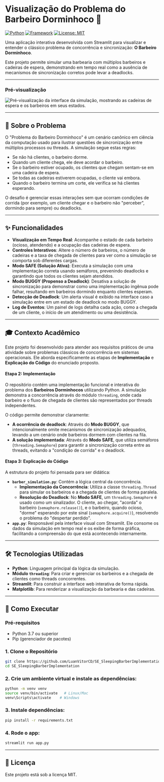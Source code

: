 # Visualização do Problema do Barbeiro Dorminhoco 💈

[![Python](https://img.shields.io/badge/Python-3.7%2B-blue.svg)](https://www.python.org/)
[![Framework](https://img.shields.io/badge/Framework-Streamlit-red.svg)](https://streamlit.io/)
[![License: MIT](https://img.shields.io/badge/License-MIT-yellow.svg)](https://opensource.org/licenses/MIT)

Uma aplicação interativa desenvolvida com Streamlit para visualizar e entender o clássico problema de concorrência e sincronização: **O Barbeiro Dorminhoco**.

Este projeto permite simular uma barbearia com múltiplos barbeiros e cadeiras de espera, demonstrando em tempo real como a ausência de mecanismos de sincronização corretos pode levar a deadlocks.

---

### Pré-visualização

![Pré-visualização da interface da simulação, mostrando as cadeiras de espera e os barbeiros em seus estados.](https://i.imgur.com/jpAZOTL.png)

---

## 🎯 Sobre o Problema

O "Problema do Barbeiro Dorminhoco" é um cenário canônico em ciência da computação usado para ilustrar questões de sincronização entre múltiplos processos ou threads. A simulação segue estas regras:

- Se não há clientes, o barbeiro dorme.
- Quando um cliente chega, ele deve acordar o barbeiro.
- Se o barbeiro estiver ocupado, os clientes que chegam sentam-se em uma cadeira de espera.
- Se todas as cadeiras estiverem ocupadas, o cliente vai embora.
- Quando o barbeiro termina um corte, ele verifica se há clientes esperando.

O desafio é gerenciar essas interações sem que ocorram condições de corrida (por exemplo, um cliente chegar e o barbeiro não "perceber", dormindo para sempre) ou deadlocks.

---

## ✨ Funcionalidades

- **Visualização em Tempo Real**: Acompanhe o estado de cada barbeiro (ocioso, atendendo) e a ocupação das cadeiras de espera.
- **Controles Interativos**: Altere o número de barbeiros, o número de cadeiras e a taxa de chegada de clientes para ver como a simulação se comporta sob diferentes cargas.
- **Modo SAFE (Solução Ativa)**: Executa a simulação com uma implementação correta usando semáforos, prevenindo deadlocks e garantindo que todos os clientes sejam atendidos.
- **Modo BUGGY (Propenso a Deadlock)**: Desativa a solução de sincronização para demonstrar como uma implementação ingênua pode falhar, resultando em barbeiros dormindo enquanto clientes esperam.
- **Detecção de Deadlock**: Um alerta visual é exibido na interface caso a simulação entre em um estado de deadlock no modo BUGGY.
- **Log de Eventos**: Um painel de logs detalha cada ação, como a chegada de um cliente, o início de um atendimento ou uma desistência.

---

## 🎓 Contexto Acadêmico

Este projeto foi desenvolvido para atender aos requisitos práticos de uma atividade sobre problemas clássicos de concorrência em sistemas operacionais. Ele aborda especificamente as etapas de **Implementação** e **Explicação do Código** do enunciado proposto.

#### Etapa 2: Implementação

O repositório contém uma implementação funcional e interativa do problema dos **Barbeiros Dorminhocos** utilizando Python. A simulação demonstra a concorrência através do módulo `threading`, onde cada barbeiro e o fluxo de chegada de clientes são representados por threads independentes.

O código permite demonstrar claramente:
- **A ocorrência de deadlock**: Através do **Modo BUGGY**, que intencionalmente omite mecanismos de sincronização adequados, levando a um cenário onde barbeiros dormem com clientes na fila.
- **A solução implementada**: Através do **Modo SAFE**, que utiliza semáforos (`threading.Semaphore`) para garantir a sincronização correta entre as threads, evitando a "condição de corrida" e o deadlock.

#### Etapa 3: Explicação do Código

A estrutura do projeto foi pensada para ser didática:

- **`barber_simulation.py`**: Contém a lógica central da concorrência.
    - **Implementação da Concorrência**: Utiliza a classe `threading.Thread` para simular os barbeiros e a chegada de clientes de forma paralela.
    - **Resolução do Deadlock**: No **Modo SAFE**, um `threading.Semaphore` é usado como um sinalizador. O cliente, ao chegar, "acorda" o barbeiro (`semaphore.release()`), e o barbeiro, quando ocioso, "dorme" esperando por este sinal (`semaphore.acquire()`), resolvendo o problema do "despertar perdido".
- **`app.py`**: Responsável pela interface visual com Streamlit. Ele consome os dados da simulação em tempo real e os exibe de forma gráfica, facilitando a compreensão do que está acontecendo internamente.

---

## 🛠️ Tecnologias Utilizadas

- **Python**: Linguagem principal da lógica da simulação.
- **Módulo `threading`**: Para criar e gerenciar os barbeiros e a chegada de clientes como threads concorrentes.
- **Streamlit**: Para construir a interface web interativa de forma rápida.
- **Matplotlib**: Para renderizar a visualização da barbearia e das cadeiras.

---

## 🚀 Como Executar

### Pré-requisitos

- Python 3.7 ou superior
- Pip (gerenciador de pacotes)

### 1. Clone o Repositório

```bash
git clone https://github.com/LuanVitorCD/SE_SleepingBarberImplementation.git
cd SE_SleepingBarberImplementation
```

### 2. Crie um ambiente virtual e instale as dependências:

```bash
python -m venv venv
source venv/bin/activate   # Linux/Mac
venv\Scripts\activate    # Windows
```

### 3. Instale dependências:
```bash
pip install -r requirements.txt
```

### 4. Rode o app:
```bash
streamlit run app.py
```

---

## 📄 Licença

Este projeto está sob a licença MIT.
